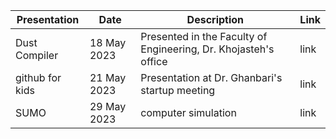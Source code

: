 Presentation | Date | Description | Link
--- | --- | --- | ---
Dust Compiler | 18 May 2023 | Presented in the Faculty of Engineering, Dr. Khojasteh's office | link
github for kids | 21 May 2023 | Presentation at Dr. Ghanbari's startup meeting |  link
SUMO | 29 May 2023 | computer simulation |  link
